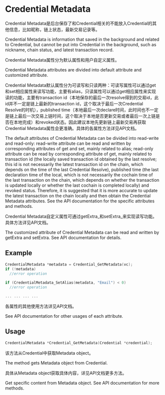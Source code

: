 # Credential Metadata

Credential Metadata是后台保存了和Credential相关的不能放入Credential的其他信息，比如昵称，链上状态，最新交易记录等。

Credential Metadata is information that saved in the background and related to Credential, but cannot be put into Credential in the background, such as nickname, chain status, and latest transaction record.

Credential Metadata属性分为默认属性和用户自定义属性。

Credential Metadata attributes are divided into default attribute and customized attribute.

Credential Metadata默认属性分为可读写和只读两种：可读写属性可以通过get和set相应属性来读写功能，主要有alias，只读属性可以通过get相应属性来实现读的功能，主要有transaction id（本地保存的最后一次resolve得到的交易id，此id并不一定是链上最新的transaction id，这个取决于最后一次Credential Resolve的时机），published time（本地最后一次declare时间，此时间也不一定是链上最后一次交易上链时间，这个取决于本地是否更新交易或者最后一次上链是否在本地完成）和revoked状态。因此建议本地先更新链上最新交易再获取Credential Metadata属性会更准确。具体的各属性方法详见API文档。

The default attributes of Credential Metadata can be divided into read-write and read-only: read-write attribute can be read and written by corresponding attributes of get and set, mainly related to alias; read-only attribute can be read by corresponding attribute of get, mainly related to transaction id (the locally saved transaction id obtained by the last resolve; this id is not necessarily the latest transaction id on the chain, which depends on the time of the last Credential Resolve), published time (the last declaration time of the local, which is not necessarily the cochain time of the last transaction on the chain, which depends on whether the transaction is updated locally or whether the last cochain is completed locally) and revoked status. Therefore, it is suggested that it is more accurate to update the latest transaction on the chain locally and then obtain the Credential Metadata attributes. See the API documentation for the specific attributes and methods.

Credential Metadata自定义属性可通过getExtra_和setExtra_来实现读写功能。具体方法详见API文档。

The customized attribute of Credential Metadata can be read and written by getExtra and setExtra. See API documentation for details.

## Example

```c
CredentialMetadata *metadata = Credential_GetMetadata(vc);
if (!metadata)
  //error operation
  
if (CredentialMetadata_SetAlias(metadata, "Email") < 0)
  //error operation

... ... ... ...
```

各属性的其他使用方法详见API文档。

See API documentation for other usages of each attribute.

## Usage

```c
CredentialMetadata *Credential_GetMetadata(Credential *credential);
```

该方法从Credential中获取Metadata object。

The method gets Metadata object from Credential.

具体从Metadata object获取具体内容，详见API文档更多方法。

Get specific content from Metadata object. See API documentation for more methods.

